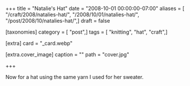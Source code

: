 +++
title = "Natalie's Hat"
date = "2008-10-01 00:00:00-07:00"
aliases = [ "/craft/2008/natalies-hat/", "/2008/10/01/natalies-hat/", "/post/2008/10/natalies-hat/",]
draft = false

[taxonomies]
category = [ "post",]
tags = [ "knitting", "hat", "craft",]

[extra]
card = "_card.webp"

[extra.cover_image]
caption = ""
path = "cover.jpg"

+++

Now for a hat using the same yarn I used for her sweater.